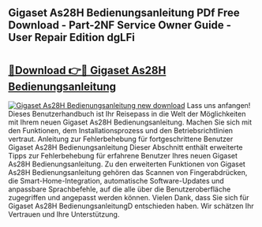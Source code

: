 ## Gigaset As28H Bedienungsanleitung PDf Free Download - Part-2NF Service Owner Guide - User Repair Edition dgLFi

# <h2><a href="http://df19z8e.blite.top/?on=Gigaset+As28H+Bedienungsanleitung">🔗Download 👉🔴 Gigaset As28H Bedienungsanleitung</a></h2>

[![Gigaset As28H Bedienungsanleitung new download](https://i.imgur.com/lujVjoI.png)](http://df19z8e.blite.top/?on=Gigaset+As28H+Bedienungsanleitung)
Lass uns anfangen! Dieses Benutzerhandbuch ist Ihr Reisepass in die Welt der Möglichkeiten mit Ihrem neuen Gigaset As28H Bedienungsanleitung. Machen Sie sich mit den Funktionen, dem Installationsprozess und den Betriebsrichtlinien vertraut. Anleitung zur Fehlerbehebung für fortgeschrittene Benutzer Gigaset As28H Bedienungsanleitung Dieser Abschnitt enthält erweiterte Tipps zur Fehlerbehebung für erfahrene Benutzer Ihres neuen Gigaset As28H Bedienungsanleitung. Zu den erweiterten Funktionen von Gigaset As28H Bedienungsanleitung gehören das Scannen von Fingerabdrücken, die Smart-Home-Integration, automatische Software-Updates und anpassbare Sprachbefehle, auf die alle über die Benutzeroberfläche zugegriffen und angepasst werden können. Vielen Dank, dass Sie sich für Gigaset As28H BedienungsanleitungD entschieden haben. Wir schätzen Ihr Vertrauen und Ihre Unterstützung.
